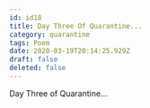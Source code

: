 ```yaml
---
id: id18
title: Day Three Of Quarantine...
category: quarantine
tags: Poem
date: 2020-03-19T20:14:25.929Z
draft: false
deleted: false
---
```


Day Three of Quarantine...